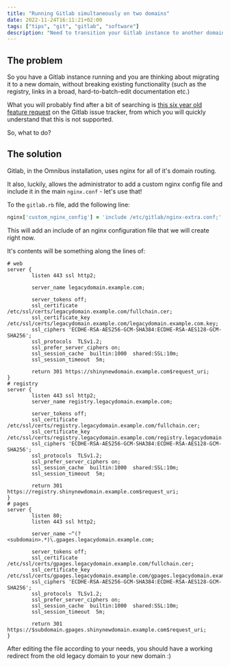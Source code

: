```yaml
---
title: "Running Gitlab simultaneously on two domains"
date: 2022-11-24T16:11:21+02:00
tags: ["tips", "git", "gitlab", "software"]
description: "Need to transition your Gitlab instance to another domain while keeping the former domain alive? Read on!"
---
```


## The problem

So you have a Gitlab instance running and you are thinking about migrating it to a new domain, without breaking existing functionality (such as the registry, links in a broad, hard-to-batch-edit documentation etc.)

What you will probably find after a bit of searching is [this six year old feature request](https://gitlab.com/gitlab-org/gitlab/-/issues/15430) on the Gitlab issue tracker, from which you will quickly understand that this is not supported.

So, what to do?

## The solution

Gitlab, in the Omnibus installation, uses nginx for all of it's domain routing.

It also, luckily, allows the administrator to add a custom nginx config file and include it in the main `nginx.conf` - let's use that!

To the `gitlab.rb` file, add the following line:

```ruby
nginx['custom_nginx_config'] = 'include /etc/gitlab/nginx-extra.conf;'
```

This will add an include of an nginx configuration file that we will create right now.

It's contents will be something along the lines of:

```nginx
# web
server {
        listen 443 ssl http2;

        server_name legacydomain.example.com;

        server_tokens off;
        ssl_certificate /etc/ssl/certs/legacydomain.example.com/fullchain.cer;
        ssl_certificate_key /etc/ssl/certs/legacydomain.example.com/legacydomain.example.com.key;
        ssl_ciphers 'ECDHE-RSA-AES256-GCM-SHA384:ECDHE-RSA-AES128-GCM-SHA256';
        ssl_protocols  TLSv1.2;
        ssl_prefer_server_ciphers on;
        ssl_session_cache  builtin:1000  shared:SSL:10m;
        ssl_session_timeout  5m;

        return 301 https://shinynewdomain.example.com$request_uri;
}
# registry
server {
        listen 443 ssl http2;
        server_name registry.legacydomain.example.com;

        server_tokens off;
        ssl_certificate /etc/ssl/certs/registry.legacydomain.example.com/fullchain.cer;
        ssl_certificate_key /etc/ssl/certs/registry.legacydomain.example.com/registry.legacydomain.example.com.key;
        ssl_ciphers 'ECDHE-RSA-AES256-GCM-SHA384:ECDHE-RSA-AES128-GCM-SHA256';
        ssl_protocols  TLSv1.2;
        ssl_prefer_server_ciphers on;
        ssl_session_cache  builtin:1000  shared:SSL:10m;
        ssl_session_timeout  5m;

        return 301 https://registry.shinynewdomain.example.com$request_uri;
}
# pages
server {
        listen 80;
        listen 443 ssl http2;

        server_name ~^(?<subdomain>.*)\.gpages.legacydomain.example.com;

        server_tokens off;
        ssl_certificate /etc/ssl/certs/gpages.legacydomain.example.com/fullchain.cer;
        ssl_certificate_key /etc/ssl/certs/gpages.legacydomain.example.com/gpages.legacydomain.example.com.key;
        ssl_ciphers 'ECDHE-RSA-AES256-GCM-SHA384:ECDHE-RSA-AES128-GCM-SHA256';
        ssl_protocols  TLSv1.2;
        ssl_prefer_server_ciphers on;
        ssl_session_cache  builtin:1000  shared:SSL:10m;
        ssl_session_timeout  5m;

        return 301 https://$subdomain.gpages.shinynewdomain.example.com$request_uri;
}
```

After editing the file according to your needs, you should have a working redirect from the old legacy domain to your new domain :)
